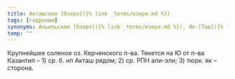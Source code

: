 ```yaml
---
title: Акташское [Озеро]({% link _terms/озеро.md %})
tags: [гидроним]
synonyms: Альильское [Озеро]({% link _terms/озеро.md %}), Як-[Таш]({% link _terms/таш.md %})
temp: ""
---
```


Крупнейшее соленое оз. Керченского п-ва. Тянется на Ю от п-ва Казантип – 1) ср.
б. нп Акташ рядом; 2) ср. РПН али-эли; 3) тюрк. як – сторона.
